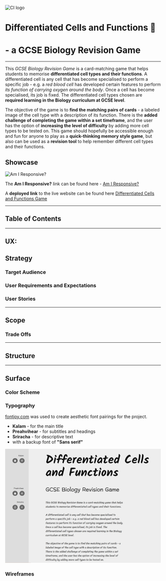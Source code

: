 ![CI logo](https://codeinstitute.s3.amazonaws.com/fullstack/ci_logo_small.png)


# Differentiated Cells and Functions 🔬
# - a GCSE Biology Revision Game

------

This *GCSE Biology Revision Game* is a card-matching game that helps students to memorise **differentiated cell types and their functions**. A differentiated cell is any cell that has become specialised to perform a specific job - e.g. a *red blood cell* has developed certain features to perform *its function of carrying oxygen around the body*. Once a cell has become specialised, its job is fixed. The differentiated cell types chosen are **required learning in the Biology curriculum at GCSE level**.

 The objective of the game is to **find the matching pairs of cards** - a labeled image of the cell type with a description of its function. There is the **added challenge of completing the game within a set timeframe**, and the user has the option of **increasing the level of difficulty** by adding more cell types to be tested on. This game should hopefully be accessible enough and fun for anyone to play as a **quick-thinking memory style game**, but also can be used as a **revision tool** to help remember different cell types and their functions. 

## Showcase

![Am I Responsive?](/assets/documentation "Am I Responsive? Website Mockup")

The **Am I Responsive?** link can be found here - [Am I Responsive?](#)

A **deployed link** to the live website can be found here [Differentiated Cells and Functions Game](#)

---

## Table of Contents

---

## UX:
## Strategy
### Target Audience
### User Requirements and Expectations
### User Stories


---

## Scope
### Trade Offs

---

## Structure

---

## Surface
### Color Scheme
### Typography

[fontjoy.com](https://fontjoy.com/) was used to create aesthetic font pairings for the project.

- **Kalam** - for the main title
- **Preahvihear** - for subtitles and headings
- **Sriracha** - for descriptive text
- with a backup font of **"Sans serif"**

![Font pairings](/documentation/readme/typography.jpg "Font pairings")

### Wireframes




